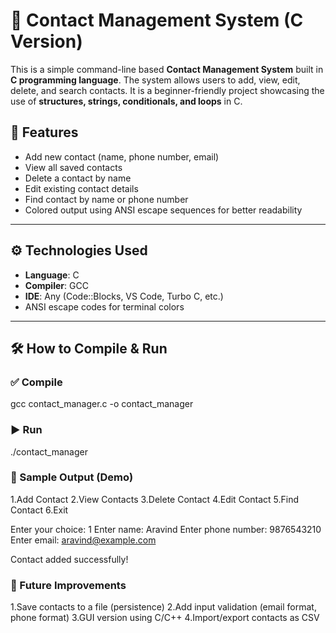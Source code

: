 # 📇 Contact Management System (C Version)

This is a simple command-line based **Contact Management System** built in **C programming language**. The system allows users to add, view, edit, delete, and search contacts. It is a beginner-friendly project showcasing the use of **structures, strings, conditionals, and loops** in C.

## 🧠 Features

- Add new contact (name, phone number, email)
- View all saved contacts
- Delete a contact by name
- Edit existing contact details
- Find contact by name or phone number
- Colored output using ANSI escape sequences for better readability

---

## ⚙️ Technologies Used

- **Language**: C
- **Compiler**: GCC
- **IDE**: Any (Code::Blocks, VS Code, Turbo C, etc.)
- ANSI escape codes for terminal colors

---

## 🛠 How to Compile & Run

### ✅ Compile
gcc contact_manager.c -o contact_manager

### ▶️ Run

./contact_manager

### 📌 Sample Output (Demo)

1.Add Contact
2.View Contacts
3.Delete Contact
4.Edit Contact
5.Find Contact
6.Exit

Enter your choice: 1
Enter name: Aravind
Enter phone number: 9876543210
Enter email: aravind@example.com

Contact added successfully!


### 🚀 Future Improvements
1.Save contacts to a file (persistence)
2.Add input validation (email format, phone format)
3.GUI version using C/C++
4.Import/export contacts as CSV
